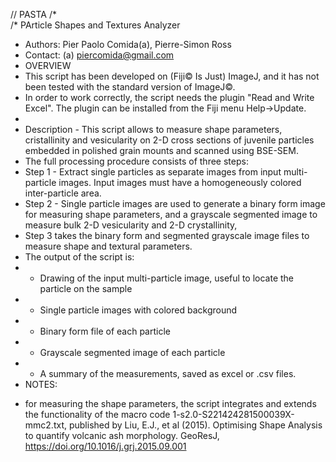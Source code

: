 // PASTA
/*     
/* PArticle Shapes and Textures Analyzer
 * Authors: Pier Paolo Comida(a), Pierre-Simon Ross
 * Contact: (a) piercomida@gmail.com
 *  OVERVIEW
 * This script has been developed on (Fiji© Is Just) ImageJ, and it has not been tested with the standard version of ImageJ©.
 * In order to work correctly, the script needs the plugin "Read and Write Excel". The plugin can be installed from the Fiji menu Help->Update.
 * 
 * Description - This script allows to measure shape parameters, cristallinity and vesicularity on 2-D cross sections of juvenile particles embedded in polished grain mounts and scanned using BSE-SEM.
 * The full processing procedure consists of three steps:
 * Step 1 - Extract single particles as separate images from input multi-particle images. Input images must have a homogeneously colored inter-particle area.
 * Step 2 - Single particle images are used to generate a binary form image for measuring shape parameters, and a grayscale segmented image to measure bulk 2-D vesicularity and 2-D crystallinity,
* Step 3 takes the binary form and segmented grayscale image files to measure shape and textural parameters. 
* The output of the script is:
 * - Drawing of the input multi-particle image, useful to locate the particle on the sample
 * - Single particle images with colored background 
 * - Binary form file of each particle
 * - Grayscale segmented image of each particle
 * - A summary of the measurements, saved as excel or .csv files.
 * NOTES: 
 - for measuring the shape parameters, the script integrates and extends the functionality of the macro code 1-s2.0-S221424281500039X-mmc2.txt, published by Liu, E.J., et al (2015). Optimising Shape Analysis to quantify volcanic ash morphology. GeoResJ, https://doi.org/10.1016/j.grj.2015.09.001
